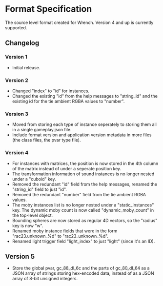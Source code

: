# Format Specification

The source level format created for Wrench. Version 4 and up is currently supported.

## Changelog

### Version 1

- Initial release.

### Version 2

- Changed "index" to "id" for instances.
- Changed the existing "id" from the help messages to "string_id" and the existing id for the tie ambient RGBA values to "number".

### Version 3

- Moved from storing each type of instance seperately to storing them all in a single gameplay.json file.
- Include format version and application version metadata in more files (the class files, the pvar type file).

### Version 4

- For instances with matrices, the position is now stored in the 4th column of the matrix instead of under a seperate position key.
- The transformation information of sound instances is no longer nested under a "cuboid" key.
- Removed the redundant "id" field from the help messages, renamed the "string_id" field to just "id".
- Removed the redundant "number" field from the tie ambient RGBA values.
- The moby instances list is no longer nested under a "static_instances" key. The dynamic moby count is now called "dynamic_moby_count" in the top-level object.
- Bounding spheres are now stored as regular 4D vectors, so the "radius" key is now "w".
- Renamed moby instance fields that were in the form "rac23.unknown_%d" to "rac23_unknown_%d".
- Renamed light trigger field "light_index" to just "light" (since it's an ID).

## Version 5

- Store the global pvar, gc_88_dl_6c and the parts of gc_80_dl_64 as a JSON array of strings storing hex-encoded data, instead of as a JSON array of 8-bit unsigned integers.
